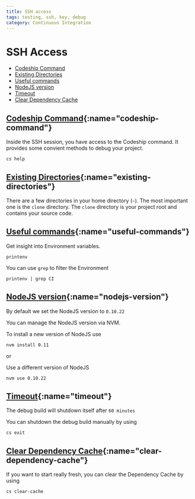 ```yaml
---
title: SSH access
tags: testing, ssh, key, debug
category: Continuous Integration
---
```


# SSH Access

+ [Codeship Command](#codeship-command)
+ [Existing Directories](#existing-directories)
+ [Useful commands](#useful-commands)
+ [NodeJS version](#nodejs-version)
+ [Timeout](#timeout)
+ [Clear Dependency Cache](#clear-dependency-cache)

## [Codeship Command](#codeship-command){:name="codeship-command"}

Inside the SSH session, you have access to the Codeship command. It provides some convient methods to debug your project.

~~~shell
cs help
~~~

## [Existing Directories](#existing-directories){:name="existing-directories"}

There are a few directories in your home directory (`~`).
The most important one is the `clone` directory. The `clone` directory is your project root and contains your source code.

## [Useful commands](#useful-commands){:name="useful-commands"}

Get insight into Environment variables.

~~~shell
printenv
~~~

You can use `grep` to filter the Environment

~~~shell
printenv | grep CI
~~~

## [NodeJS version](#nodejs-version){:name="nodejs-version"}

By default we set the NodeJS version to `0.10.22`

You can manage the NodeJS version via NVM.

To install a new version of NodeJS use

~~~shell
nvm install 0.11
~~~

or

Use a different version of  NodeJS

~~~shell
nvm use 0.10.22
~~~

## [Timeout](#timeout){:name="timeout"}

The debug build will shutdown itself after `60 minutes`

You can shutdown the debug build manually by using

~~~shell
cs exit
~~~

## [Clear Dependency Cache](#clear-dependency-cache){:name="clear-dependency-cache"}

If you want to start really fresh, you can clear the Dependency Cache by using

~~~shell
cs clear-cache
~~~
